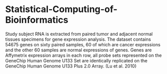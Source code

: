 # Statistical-Computing-of-Bioinformatics
Study subject RNA is extracted from paired tumor and adjacent normal tissues specimens for gene expression analysis. The dataset contains 54675 genes on sixty paired samples, 60 of which are cancer expressions and the other 60 samples are normal expressions of genes. Genes are Affymetrix expression arrays in each row, all probe sets represented on the GeneChip Human Genome U133 Set are identically replicated on the GeneChip Human Genome U133 Plus 2.0 Array. (Lu et al. 2010)
